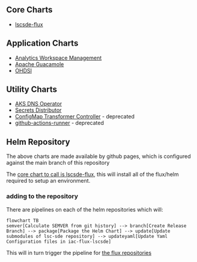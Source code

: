 ## Core Charts
* [lscsde-flux](https://github.com/lsc-sde/iac-helm-lscsde-flux)

## Application Charts
* [Analytics Workspace Management](https://github.com/lsc-sde/iac-helm-analytics-workspace-management)
* [Apache Guacamole](https://github.com/lsc-sde/iac-helm-guacamole)
* [OHDSI](https://github.com/lsc-sde/iac-helm-ohdsi)

## Utility Charts
* [AKS DNS Operator](https://github.com/lsc-sde/iac-helm-aks-dns-operator)
* [Secrets Distributor](https://github.com/lsc-sde/iac-helm-secrets-distributor)
* [ConfigMap Transformer Controller](https://github.com/lsc-sde/iac-helm-configmap-transformer-controller) - deprecated
* [github-actions-runner](https://github.com/lsc-sde/iac-helm-github-actions-runner) - deprecated

## Helm Repository
The above charts are made available by github pages, which is configured against the main branch of this repository

The [core chart to call is lscsde-flux](https://github.com/lsc-sde/iac-helm-lscsde-flux), this will install all of the flux/helm required to setup an environment.

### adding to the repository
There are pipelines on each of the helm repositories which will:
```mermaid
flowchart TB
semver[Calculate SEMVER from git history] --> branch[Create Release Branch] --> package[Package the Helm Chart] --> update[Update submodules of lsc-sde repository] --> updateyaml[Update Yaml Configuration files in iac-flux-lscsde]
```

This will in turn trigger the pipeline for [the flux repositories](./FluxCD.md)